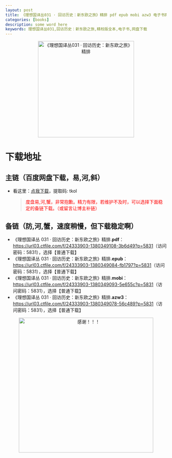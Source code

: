 ```yaml
---
layout: post
title: 《理想国译丛031 · 回访历史：新东欧之旅》精排 pdf epub mobi azw3 电子书网盘下载
categories: [books]
description: some word here
keywords: 理想国译丛031,回访历史：新东欧之旅,精校版全本,电子书,网盘下载
---
```


<div align="center"><img src="https://qweree.cn/wp-content/uploads/2024/10/li-xiang-guo-031.jpg" alt="《理想国译丛031 · 回访历史：新东欧之旅》精排" width="300px" height="auto"></div>

# 下载地址

## 主链（百度网盘下载，易,河,斜）

- 看这里：[点我下载](https://pan.baidu.com/s/1iMXUbSbtZQZjDcqDmnWUyw?pwd=tkol)，提取码: tkol

  > <p style="color:red" >度盘易,河,蟹，非常抱歉。精力有限，若维护不及时，可以选择下面稳定的备链下载。（或留言让博主补链）</p>

## 备链（防,河,蟹，速度稍慢，但下载稳定啊）

- 《理想国译丛 031 · 回访历史：新东欧之旅》精排.**pdf**：<https://url03.ctfile.com/f/24333903-1380349108-3b6d49?p=5831>（访问密码：5831），选择【普通下载】
- 《理想国译丛 031 · 回访历史：新东欧之旅》精排.**epub**：<https://url03.ctfile.com/f/24333903-1380349084-fb1797?p=5831>（访问密码：5831），选择【普通下载】
- 《理想国译丛 031 · 回访历史：新东欧之旅》精排.**mobi**：<https://url03.ctfile.com/f/24333903-1380349093-5e655c?p=5831>（访问密码：5831），选择【普通下载】
- 《理想国译丛 031 · 回访历史：新东欧之旅》精排.**azw3**：<https://url03.ctfile.com/f/24333903-1380349078-56c489?p=5831>（访问密码：5831），选择【普通下载】

<div align="center"><img src="https://pic.imgdb.cn/item/661246bf68eb935713c7f81c.gif" alt="感谢！！！" width="420px" height="auto"/></div>
